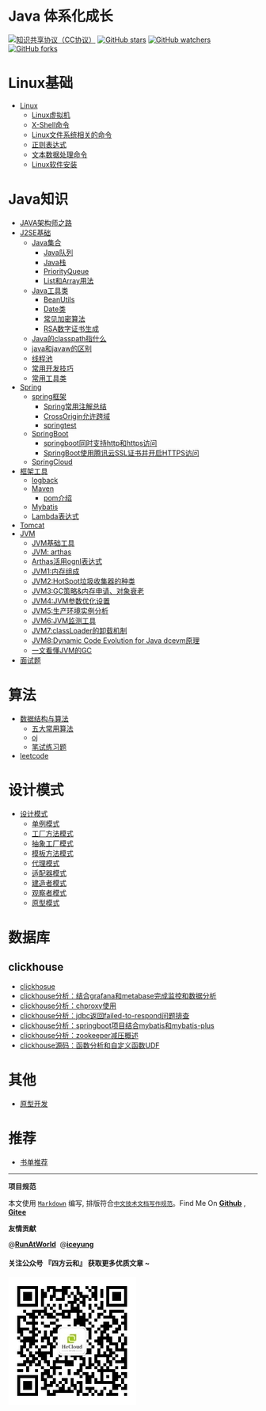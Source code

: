 # Java 体系化成长

[![知识共享协议（CC协议）](https://img.shields.io/badge/License-Creative%20Commons-DC3D24.svg)](https://creativecommons.org/licenses/by-nc-sa/4.0/deed.zh)
[![GitHub stars](https://img.shields.io/github/stars/hbulpf/JavaPrinciple.svg?label=Stars)](https://github.com/hbulpf/JavaPrinciple)
[![GitHub watchers](https://img.shields.io/github/watchers/hbulpf/JavaPrinciple.svg?label=Watchers)](https://github.com/hbulpf/JavaPrinciple/watchers)
[![GitHub forks](https://img.shields.io/github/forks/hbulpf/JavaPrinciple.svg?label=Forks)](https://github.com/hbulpf/JavaPrinciple/fork)

# Linux基础

- [Linux](knowledge/Linux/README.md)
    - [Linux虚拟机](knowledge/Linux/笔记2-Linux虚拟机.md)
    - [X-Shell命令](knowledge/Linux/笔记3-X-shell.md)
    - [Linux文件系统相关的命令](knowledge/Linux/笔记4-Linux-文件系统相关的命令.md)
    - [正则表达式](knowledge/Linux/笔记5-正则表达式.md)
    - [文本数据处理命令](knowledge/Linux/笔记6-文本数据处理命令.md)
    - [Linux软件安装](knowledge/Linux/笔记7-Linux软件安装.md)

# Java知识
- [JAVA架构师之路](knowledge/JAVA架构师之路.md)
- [J2SE基础](knowledge/j2se/README.md)
    - [Java集合](knowledge/j2se/Java集合.md)
        - [Java队列](knowledge/j2se/Java队列.md)
        - [Java栈](knowledge/j2se/Java栈.md)
        - [PriorityQueue](knowledge/j2se/PriorityQueue.md)
        - [List和Array用法](knowledge/j2se/List和Array用法.md)
    - [Java工具类](knowledge/j2se/utils/README.md)
        - [BeanUtils](knowledge/j2se/utils/BeanUtils.md)
        - [Date类](knowledge/j2se/utils/Date.md)
        - [常见加密算法](knowledge/j2se/utils/encryption.md)
        - [RSA数字证书生成](knowledge/j2se/utils/RSA数字证书生成.md)
    - [Java的classpath指什么](knowledge/j2se/Java的classpath指什么.md)
    - [java和javaw的区别](knowledge/j2se/java和javaw的区别.md)
    - [线程池](knowledge/j2se/threadpool.md)
    - [常用开发技巧](knowledge/j2se/tips.md)
    - [常用工具类](knowledge/j2se/常用工具类.md)
- [Spring](knowledge/spring/README.md)
  - [spring框架](knowledge/spring/springframework/README.md)
    - [Spring常用注解总结](knowledge/spring/springframework/Spring常用注解总结.md)
    - [CrossOrigin允许跨域](knowledge/spring/springframework/CrossOrigin允许跨域.md)
    - [springtest](knowledge/spring/springtest.md)
  - [SpringBoot](knowledge/spring/springboot/README.md)
    - [springboot同时支持http和https访问](knowledge/spring/springboot/springboot同时支持http和https访问.md)
    - [SpringBoot使用腾讯云SSL证书并开启HTTPS访问](knowledge/spring/springboot/SpringBoot使用腾讯云SSL证书并开启HTTPS访问.md)
  - [SpringCloud](knowledge/spring/springcloud/README.md)
- [框架工具](knowledge/框架工具/README.md)
    - [logback](knowledge/框架工具/logback/README.md)
    - [Maven](knowledge/框架工具/maven/mavencmd.md)
        - [pom介绍](knowledge/框架工具/maven/maven_pom.md)
    - [Mybatis](knowledge/框架工具/mybatis.md)
    - [Lambda表达式](knowledge/java8/Lambda.md)
- [Tomcat](knowledge/tomcat/tomcat.md)
- [JVM](knowledge/jvm/jvm.md)
    - [JVM基础工具](knowledge/jvm/jvmtools_1_基础工具.md)
    - [JVM: arthas](knowledge/jvm/jvmtools_2_arthas.md)
    - [Arthas活用ognl表达式](knowledge/jvm/jvmtools_3_ognl.md)
    - [JVM1:内存组成](knowledge/jvm/jvm1.md)
    - [JVM2:HotSpot垃圾收集器的种类](knowledge/jvm/jvm2.md)
    - [JVM3:GC策略&内存申请、对象衰老](knowledge/jvm/jvm3.md)
    - [JVM4:JVM参数优化设置](knowledge/jvm/jvm4.md)
    - [JVM5:生产环境实例分析](knowledge/jvm5.md)
    - [JVM6:JVM监测工具](knowledge/jvm/jvm6.md)
    - [JVM7:classLoader的卸载机制](knowledge/jvm/jvm7.md)
    - [JVM8:Dynamic Code Evolution for Java dcevm原理](knowledge/jvm/jvm8.md)
    - [一文看懂JVM的GC](knowledge/jvm/一文看懂JVM的GC.md)  
- [面试题](knowledge/面试题.md)


# 算法

- [数据结构与算法](knowledge/算法/README.md)
    - [五大常用算法](knowledge/算法/五大常用算法.md)
    - [oj](knowledge/算法/oj.md)
    - [笔试练习题](knowledge/算法/笔试练习题.md)
- [leetcode](knowledge/leetcode/README.md)


# 设计模式

- [设计模式](knowledge/设计模式/README.md)
  - [单例模式](knowledge/设计模式/singleton.md)
  - [工厂方法模式](knowledge/设计模式/factorymethod.md)
  - [抽象工厂模式](knowledge/设计模式/abstractfactory.md)
  - [模板方法模式](knowledge/设计模式/model.md)
  - [代理模式](knowledge/设计模式/proxy.md)
  - [适配器模式](knowledge/设计模式/adapter.md)
  - [建造者模式](knowledge/设计模式/builder.md)
  - [观察者模式](knowledge/设计模式/observer.md)
  - [原型模式](knowledge/设计模式/prototype.md)

# 数据库
## clickhouse

-  [clickhosue](knowledge/数据库/README.md)
  - [clickhouse分析：结合grafana和metabase完成监控和数据分析](knowledge/数据库/clickhouse/clickhouse分析：结合grafana和metabase完成监控和数据分析.md)
  - [clickhouse分析：chproxy使用](knowledge/数据库/clickhouse/clickhouse分析：chproxy使用.md)
  - [clickhouse分析：jdbc返回failed-to-respond问题排查](knowledge/数据库/clickhouse/clickhouse分析：clickhouse-jdbc返回failed-to-respond问题排查.md)
  - [clickhouse分析：springboot项目结合mybatis和mybatis-plus](knowledge/数据库/clickhouse/clickhouse分析：springboot项目结合mybatis和mybatis-plus.md)
  - [clickhouse分析：zookeeper减压概述](knowledge/数据库/clickhouse/clickhouse分析：zookeeper减压概述.md)
  - [clickhouse源码：函数分析和自定义函数UDF](knowledge/数据库/clickhouse/clickhouse源码：函数分析和自定义函数UDF.md)


# 其他

- [原型开发](knowledge/prototype.md)

  
# 推荐

- [书单推荐](BookList.md)




----------------------------------------

**项目规范**

本文使用 [`Markdown`](https://www.markdownguide.org/basic-syntax) 编写, 排版符合[`中文技术文档写作规范`](https://github.com/hbulpf/document-style-guide)。Find Me On [**Github**](https://github.com/hbulpf/JavaPrinciple) , [**Gitee**](https://gitee.com/sifangcloud/JavaPrinciple)

**友情贡献**

@[**RunAtWorld**](http://www.github.com/RunAtWorld) &nbsp;@[**iceyung**](https://github.com/iceyung) 

#### 关注公众号 『四方云和』 获取更多优质文章 ~

![sfyh_qrcode](sfyh_qrcode.jpg)